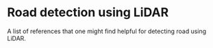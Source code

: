 # Road detection using LiDAR

A list of references that one might find helpful for detecting road using LiDAR.

